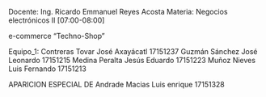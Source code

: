 Docente: Ing. Ricardo Emmanuel Reyes Acosta
Materia: 	Negocios electrónicos II [07:00-08:00]

e-commerce “Techno-Shop”

Equipo_1: 
Contreras Tovar José Axayácatl		17151237
Guzmán Sánchez José Leonardo		  17151215
Medina Peralta Jesús Eduardo 	 	17151223
Muñoz Nieves Luis Fernando 	  	 17151213

APARICION ESPECIAL DE 
Andrade Macias Luis enrique 17151328
